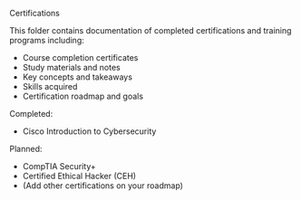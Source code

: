 Certifications

This folder contains documentation of completed certifications and training programs including:
- Course completion certificates
- Study materials and notes
- Key concepts and takeaways
- Skills acquired
- Certification roadmap and goals

Completed:
- Cisco Introduction to Cybersecurity

Planned:
- CompTIA Security+
- Certified Ethical Hacker (CEH)
- (Add other certifications on your roadmap)
